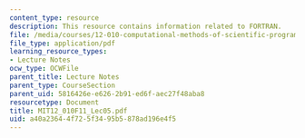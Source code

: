```yaml
---
content_type: resource
description: This resource contains information related to FORTRAN.
file: /media/courses/12-010-computational-methods-of-scientific-programming-fall-2011/a40a23644f725f3495b5878ad196e4f5_MIT12_010F11_Lec05.pdf
file_type: application/pdf
learning_resource_types:
- Lecture Notes
ocw_type: OCWFile
parent_title: Lecture Notes
parent_type: CourseSection
parent_uid: 5816426e-e626-2b91-ed6f-aec27f48aba8
resourcetype: Document
title: MIT12_010F11_Lec05.pdf
uid: a40a2364-4f72-5f34-95b5-878ad196e4f5
---
```


